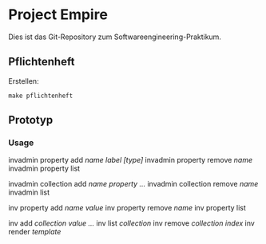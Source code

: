 # Project Empire

Dies ist das Git-Repository zum Softwareengineering-Praktikum.

## Pflichtenheft

Erstellen:

	make pflichtenheft

## Prototyp
### Usage

invadmin property add *name* *label* *[type]*
invadmin property remove *name*
invadmin property list

invadmin collection add *name* *property* *...*
invadmin collection remove *name*
invadmin list

inv property add *name* *value*
inv property remove *name*
inv property list

inv add *collection* *value* *...*
inv list *collection*
inv remove *collection* *index*
inv render *template*


